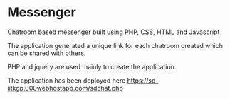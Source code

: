 # Messenger
Chatroom based messenger built using PHP, CSS, HTML and Javascript

The application generated a unique link for each chatroom created which can be shared with others.

PHP and jquery are used mainly to create the application.

The application has been deployed here https://sd-iitkgp.000webhostapp.com/sdchat.php
